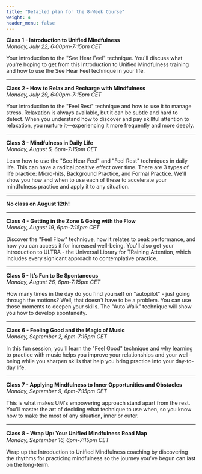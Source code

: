```yaml
---
title: "Detailed plan for the 8-Week Course"
weight: 4
header_menu: false
---
```



**Class 1 - Introduction to Unified Mindfulness**  
_Monday, July 22, 6:00pm-7:15pm CET_  

Your introduction to the "See Hear Feel" technique. You'll discuss what you're hoping to get from this Introduction to Unified Mindfulness training and how to use the See Hear Feel technique in your life.

---
**Class 2 - How to Relax and Recharge with Mindfulness**  
_Monday, July 29, 6:00pm-7:15pm CET_  

Your introduction to the "Feel Rest" technique and how to use it to manage stress. Relaxation is always available, but it can be subtle and hard to detect. When you understand how to discover and pay skillful attention to relaxation, you nurture it—experiencing it more frequently and more deeply.

---
**Class 3 - Mindfulness in Daily Life**  
_Monday, August 5, 6pm-7:15pm CET_

Learn how to use the "See Hear Feel" and "Feel Rest" techniques in daily life. This can have a radical positive effect over time. There are 3 types of life practice: Micro-hits, Background Practice, and Formal Practice. We'll show you how and when to use each of  these to accelerate your mindfulness practice and apply it to any situation.

---

**No class on August 12th!**

---

**Class 4 - Getting in the Zone & Going with the Flow**  
_Monday, August 19, 6pm-7:15pm CET_

Discover the "Feel Flow" technique, how it relates to peak performance, and how you can access it for increased well-being. You'll also get your introduction to ULTRA - the Universal Library for TRaining Attention, which includes every signicant approach to contemplative practice.

[//]: # (![ULTRA-grid]&#40;/images/ULTRA-grid.jpg&#41;)

[//]: # ()
[//]: # (_&copy; 2024 Unified Mindfulness LLC_)

[//]: # ({.center})

---
**Class 5 - It’s Fun to Be Spontaneous**  
_Monday, August 26, 6pm-7:15pm CET_

How many times in the day do you find yourself on "autopilot" - just going through the motions? Well, that doesn't have to be a problem. You can use those moments to deepen your skills. The "Auto Walk" technique will show you how to develop spontaneity.

---
**Class 6 - Feeling Good and the Magic of Music**  
_Monday, September 2, 6pm-7:15pm CET_

In this fun session, you'll learn the "Feel Good" technique and why learning to practice with music helps you improve your relationships and your well-being while you sharpen skills that help you bring practice into your day-to-day life.

---
**Class 7 - Applying Mindfulness to Inner Opportunities and Obstacles**  
_Monday, September 9, 6pm-7:15pm CET_

This is what makes UM's empowering approach stand apart from the rest. You'll master the art of deciding what technique to use when, so you know how to make the most of any situation, inner or outer.

---
**Class 8 - Wrap Up: Your Uniﬁed Mindfulness Road Map**  
_Monday, September 16, 6pm-7:15pm CET_

Wrap up the Introduction to Unified Mindfulness coaching by discovering the rhythms for practicing mindfulness so the journey you've begun can last on the long-term.
